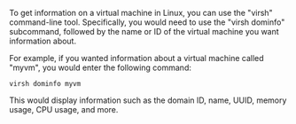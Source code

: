 To get information on a virtual machine in Linux, you can use the "virsh" command-line tool. Specifically, you would need to use the "virsh dominfo" subcommand, followed by the name or ID of the virtual machine you want information about. 

For example, if you wanted information about a virtual machine called "myvm", you would enter the following command: 

```
virsh dominfo myvm
```

This would display information such as the domain ID, name, UUID, memory usage, CPU usage, and more.
